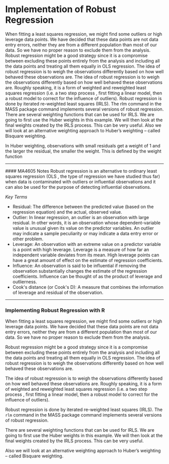 Implementation of Robust Regression
======================================
When fitting a least squares regression, we might find some outliers or high leverage data points. 
We have decided that these data points are not data entry errors, neither they are from a different 
population than most of our data. So we have no proper reason to exclude them from the analysis. 
Robust regression might be a good strategy since it is a compromise between excluding these points 
entirely from the analysis and including all the data points and treating all them equally in OLS 
regression. The idea of robust regression is to weigh the observations differently based on how well 
behaved these observations are. 
The idea of robust regression is to weigh the observations differently based on how well behaved 
these observations are. Roughly speaking, it is a form of weighted and reweighted least squares 
regression (i.e. a two step process , first fitting a linear model, then a robust model to correct for the 
influence of outliers). 
Robust regression is done by iterated re-weighted least squares (IRLS). The rlm command in the 
MASS package command implements several versions of robust regression. 
There are several weighting functions that can be used for IRLS. We are going to first use the Huber 
weights in this example. We will then look at the final weights created by the IRLS process. This can 
be very useful. 
Also we will look at an alternative weighting approach to Huber’s weighting – called Bisquare 
weighting. 
 
In Huber weighting, observations with small residuals get a weight of 1 and the larger the residual, 
the smaller the weight. This is defined by the weight function 

<hr>
#### MA4605 Notes
Robust regression is an alternative to ordinary least squares regression (OLS , the type of regression 
we have studied thus far) when data is contaminated with outliers or influential observations and it 
can also be used for the purpose of detecting influential observations. 


*Key Terms*

- Residual: The difference between the predicted value (based on the regression equation) and the 
actual, observed value. 
- Outlier: In linear regression, an outlier is an observation with large residual. In other words, it is an 
observation whose dependent-variable value is unusual given its value on the predictor variables. 
An outlier may indicate a sample peculiarity or may indicate a data entry error or other problem. 
- Leverage: An observation with an extreme value on a predictor variable is a point with high 
leverage. Leverage is a measure of how far an independent variable deviates from its mean. High 
leverage points can have a great amount of effect on the estimate of regression coefficients. 
- Influence: An observation is said to be influential if removing the observation substantially changes 
the estimate of the regression coefficients. Influence can be thought of as the product of leverage 
and outlierness. 
- Cook's distance (or Cook's D): A measure that combines the information of leverage and residual of 
the observation. 

<hr>

### Implementing Robust Regression with R

When fitting a least squares regression, we might find some outliers or high leverage data points. 
We have decided that these data points are not data entry errors, neither they are from a different 
population than most of our data. So we have no proper reason to exclude them from the analysis. 

Robust regression might be a good strategy since it is a compromise between excluding these points 
entirely from the analysis and including all the data points and treating all them equally in OLS 
regression. The idea of robust regression is to weigh the observations differently based on how well 
behaved these observations are. 

The idea of robust regression is to weigh the observations differently based on how well behaved 
these observations are. Roughly speaking, it is a form of weighted and reweighted least squares 
regression (i.e. a two step process , first fitting a linear model, then a robust model to correct for the 
influence of outliers). 

Robust regression is done by iterated re-weighted least squares (IRLS). The `rlm` command in the 
MASS package command implements several versions of robust regression. 

There are several weighting functions that can be used for IRLS. We are going to first use the Huber 
weights in this example. We will then look at the final weights created by the IRLS process. This can 
be very useful. 

Also we will look at an alternative weighting approach to Huber’s weighting – called Bisquare 
weighting. 


